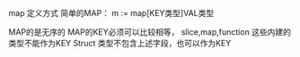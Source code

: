 map 定义方式
简单的MAP：
m := map[KEY类型]VAL类型 

  
MAP的是无序的
MAP的KEY必须可以比较相等，
slice,map,function 这些内建的类型不能作为KEY
Struct 类型不包含上述字段，也可以作为KEY


